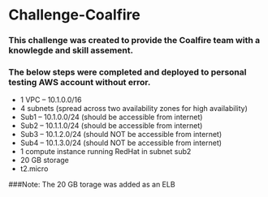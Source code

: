 # Challenge-Coalfire
### This challenge was created to provide the Coalfire team with a knowlegde and skill assement.
### The below steps were completed and deployed to personal testing AWS account without error.

- 1 VPC – 10.1.0.0/16
- 4 subnets (spread across two availability zones for high availability)
- Sub1 – 10.1.0.0/24 (should be accessible from internet)
- Sub2 – 10.1.1.0/24 (should be accessible from internet)
- Sub3 – 10.1.2.0/24 (should NOT be accessible from internet)
- Sub4 – 10.1.3.0/24 (should NOT be accessible from internet)
- 1 compute instance running RedHat in subnet sub2
- 20 GB storage
- t2.micro


###Note: The 20 GB torage was added as an ELB
